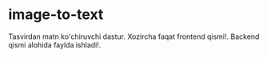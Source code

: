 # image-to-text
Tasvirdan matn ko'chiruvchi dastur.
Xozircha faqat frontend qismi!.
Backend qismi alohida faylda ishladi!.
